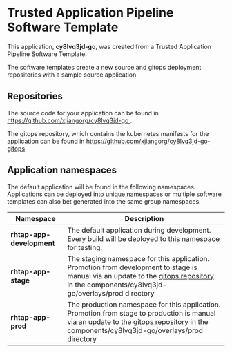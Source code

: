 # Trusted Application Pipeline Software Template

This application, **cy8lvq3jd-go**, was created from a Trusted Application Pipeline Software Template.

The software templates create a new source and gitops deployment repositories with a sample source application. 

## Repositories

The source code for your application can be found in [https://github.com/xjiangorg/cy8lvq3jd-go ](https://github.com/xjiangorg/cy8lvq3jd-go ).
 
The gitops repository, which contains the kubernetes manifests for the application can be found in 
[https://github.com/xjiangorg/cy8lvq3jd-go-gitops ](https://github.com/xjiangorg/cy8lvq3jd-go-gitops ) 

## Application namespaces 

The default application will be found in the following namespaces. Applications can be deployed into unique namespaces or multiple software templates can also bet generated into the same group namespaces.  

|  Namespace   |  Description   |  
| -------- | -------- |   
| **rhtap-app-development** | The default application during development. Every build will be deployed to this namespace for testing. | 
| **rhtap-app-stage** | The staging namespace for this application. Promotion from development to stage is manual via an update to the [gitops repository](https://github.com/xjiangorg/cy8lvq3jd-go-gitops ) in the components/cy8lvq3jd-go/overlays/prod directory |  
| **rhtap-app-prod** | The production namespace for this application. Promotion from stage to production is manual via an update to the [gitops repository](https://github.com/xjiangorg/cy8lvq3jd-go-gitops ) in the components/cy8lvq3jd-go/overlays/prod directory | 